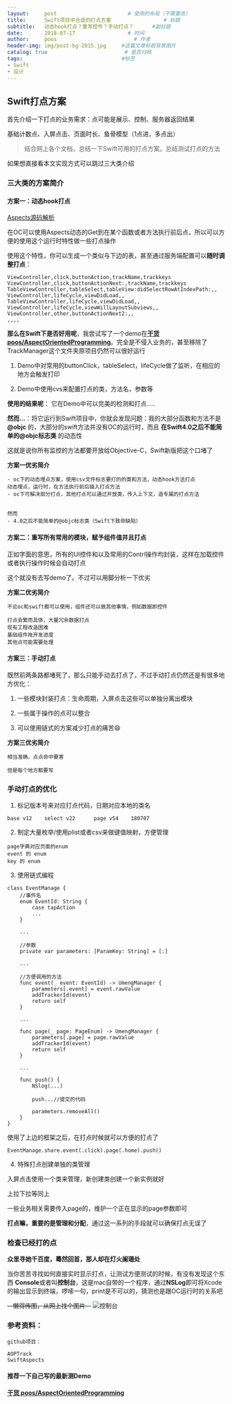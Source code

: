 ```yaml
---
layout:     post                       # 使用的布局（不需要改）
title:      Swift项目中合适的打点方案                 # 标题 
subtitle:   动态hook打点？重写控件？手动打点？      #副标题
date:       2018-07-17                 # 时间
author:     poos                         # 作者
header-img: img/post-bg-2015.jpg     #这篇文章标题背景图片
catalog: true                         # 是否归档
tags:                                #标签
- Swift
- 设计
---
```


## Swift打点方案



首先介绍一下打点的业务需求：点可能是展示、控制、服务器返回结果

基础计数点、入屏点击、页面时长、鱼骨模型（1点进，多点出）



> 结合网上各个文档，总结一下Swift可用的打点方案。总结测试打点的方法


如果想直接看本文实现方式可以跳过三大类介绍

### 三大类的方案简介

#### 方案一：动态hook打点

[Aspects源码解析](https://www.jianshu.com/p/2c93446d86bd)

在OC可以使用Aspects动态的Get到在某个函数或者方法执行前后点，所以可以方便的使用这个运行时特性做一些打点操作

使用这个特性，你可以生成一个类似与下边的表，甚至通过服务端配置可以**随时调整打点**：
```
ViewController,click,buttonAction,trackName,trackkeys
ViewController,click,buttonActionNext:,trackName,trackkeys
TableViewController,tableSelect,tableView:didSelectRowAtIndexPath:,,
ViewController,lifeCycle,viewDidLoad,,
TableViewController,lifeCycle,viewDidLoad,,
ViewController,lifeCycle,viewWillLayoutSubviews,,
ViewController,other,buttonActionNext2:,,
,,,,
```
**那么在Swift下是否好用呢**，我尝试写了一个demo在[**干货 poos/AspectOrientedProgramming**](https://github.com/poos/SwiftEFarm)。完全是不侵入业务的，甚至移除了TrackManager这个文件夹原项目仍然可以很好运行

1. Demo中对常用的buttonClick，tableSelect，lifeCycle做了监听，在相应的地方会触发打印

2. Demo中使用cvs来配置打点的类，方法名，参数等

**使用的结果呢**： 它在Demo中可以完美的检测和打点.....

**然而...**：将它运行到Swift项目中，你就会发现问题：我的大部分函数和方法不是 **@objc** 的，大部分的swift方法并没有OC的运行时，而且 **在Swift4.0之后不能简单的@objc标志类** 的动态性

这就是说你所有监控的方法都要开放给Objective-C，Swift新版把这个口堵了

**方案一优劣简介**
```
- oc下的动态埋点方案，使用csv文件标志要打的的类和方法，动态hook方法打点
动态埋点，运行时，在方法执行前后插入打点方法
- oc下可解决部分打点，其他打点可以通过开放类，传入上下文，造专属的打点方法


然而
- 4.0之后不能简单的@objc标志类（Swift下致命缺陷）
```

#### 方案二：重写所有常用的模块，赋予组件值并且打点

正如字面的意思，所有的UI控件和以及常用的Contrl操作均封装，这样在加载控件或者执行操作时候会自动打点


这个就没有去写demo了。不过可以用脚分析一下优劣


**方案二优劣简介**
```
不论oc和swift都可以使用，组件还可以做其他事情，例如数据即控件

打点会繁而具体，大量冗余数据打点
现有工程改造困难
基础组件拖开发进度
其他点可能需要处理
```
#### 方案三：手动打点

既然前两条路都堵死了，那么只能手动去打点了，不过手动打点仍然还是有很多地方优化：

1. 一些模块封装打点：生命周期，入屏点击这些可以单独分离出模块

2. 一些属于操作的点可以整合

3. 可以使用链式的方案减少打点的痛苦😄


**方案三优劣简介**
```
相当准确，点点命中要害

但是每个地方都要写
```

### 手动打点的优化

1. 标记版本号来对应打点代码，日期对应本地的类名

```
base v12    select v22      page v54    180707
```
2. 制定大量枚举/使用plist或者csv来做键值映射，方便管理

```
page字典对应页面的enum
event 的 enum
key 的 enum
```

3. 使用链式编程

```
class EventManage {
    //事件名
    enum EventId: String {
        case tapAction
        ...
    }

    ...

    //参数
    private var parameters: [ParamKey: String] = [:]

    ...

    //方便调用的方法
    func event(_ event: EventId) -> UmengManager {
        parameters[.event] = event.rawValue
        addTrackerId(event)
        return self
    }

    ...

    func page(_ page: PageEnum) -> UmengManager {
        parameters[.page] = page.rawValue
        addTrackerId(event)
        return self
    }

    ...

    func push() {
        NSlog(...)

        push...//提交的代码

        parameters.removeAll()
    }
}

```

使用了上边的框架之后，在打点时候就可以方便的打点了

```
EventManage.share.event(.click).page(.home).push()

```


4. 特殊打点创建单独的类管理

入屏点击使用一个类来管理，新创建类创建一个新实例就好

上拉下拉等同上

一些业务相关需要传入page的，维护一个正在显示的page参数即可



**打点嘛，重要的是管理和分配**，通过这一系列的手段就可以确保打点无误了


### 检查已经打的点

**众里寻她千百度，蓦然回首，那人却在灯火阑珊处**

当你苦苦寻找如何直接实时显示打点，让测试方便测试的时候，有没有发现这个东西
**Console**或者叫**控制台**，这是mac自带的一个程序，通过**NSLog**即可将Xcode的输出显示到终端，啰嗦一句，print是不可以的，猜测也是跟OC运行时的关系吧

~~--懒得传图，从网上找个图片--~~
![控制台](http://images.macx.cn/forum/201202/27/1206273lioivz2pvlnkpz3.jpg)


### 参考资料：

```
github项目：

AOPTrack
SwiftAspects
```

#### 推荐一下自己写的最新测Demo

[**干货 poos/AspectOrientedProgramming**](https://github.com/poos/SwiftEFarm)
